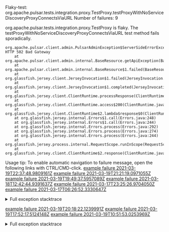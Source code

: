         
Flaky-test: org.apache.pulsar.tests.integration.proxy.TestProxy.testProxyWithNoServiceDiscoveryProxyConnectsViaURL
Number of failures: 9

org.apache.pulsar.tests.integration.proxy.TestProxy is flaky. The testProxyWithNoServiceDiscoveryProxyConnectsViaURL test method fails sporadically.

```
org.apache.pulsar.client.admin.PulsarAdminException$ServerSideErrorException: HTTP 502 Bad Gateway
	at org.apache.pulsar.client.admin.internal.BaseResource.getApiException(BaseResource.java:205)
	at org.apache.pulsar.client.admin.internal.BaseResource$1.failed(BaseResource.java:129)
	at org.glassfish.jersey.client.JerseyInvocation$1.failed(JerseyInvocation.java:839)
	at org.glassfish.jersey.client.JerseyInvocation$1.completed(JerseyInvocation.java:820)
	at org.glassfish.jersey.client.ClientRuntime.processResponse(ClientRuntime.java:229)
	at org.glassfish.jersey.client.ClientRuntime.access$200(ClientRuntime.java:62)
	at org.glassfish.jersey.client.ClientRuntime$2.lambda$response$0(ClientRuntime.java:173)
	at org.glassfish.jersey.internal.Errors$1.call(Errors.java:248)
	at org.glassfish.jersey.internal.Errors$1.call(Errors.java:244)
	at org.glassfish.jersey.internal.Errors.process(Errors.java:292)
	at org.glassfish.jersey.internal.Errors.process(Errors.java:274)
	at org.glassfish.jersey.internal.Errors.process(Errors.java:244)
	at org.glassfish.jersey.process.internal.RequestScope.runInScope(RequestScope.java:288)
	at org.glassfish.jersey.client.ClientRuntime$2.response(ClientRuntime.java:173)
```

Usage tip: To enable automatic navigation to failure message, open the following links with CTRL/CMD-click.
[example failure 2021-03-19T22:37:48.9809161Z](https://github.com/apache/pulsar/runs/2152312710?check_suite_focus=true#step:13:17271)
[example failure 2021-03-19T21:21:19.0971055Z](https://github.com/apache/pulsar/runs/2151799434?check_suite_focus=true#step:13:17332)
[example failure 2021-03-19T19:49:37.5957089Z](https://github.com/apache/pulsar/runs/2150562838?check_suite_focus=true#step:13:16729)
[example failure 2021-03-18T12:42:44.9391637Z](https://github.com/apache/pulsar/runs/2138106534?check_suite_focus=true#step:13:16724)
[example failure 2021-03-17T23:25:26.9704050Z](https://github.com/apache/pulsar/runs/2134973537?check_suite_focus=true#step:13:16985)
[example failure 2021-03-17T06:26:52.3330647Z](https://github.com/apache/pulsar/runs/2127869168?check_suite_focus=true#step:13:17122)


<details>
<summary>Full exception stacktrace</summary>
<code><pre>
org.apache.pulsar.client.admin.PulsarAdminException$ServerSideErrorException: HTTP 502 Bad Gateway
	at org.apache.pulsar.client.admin.internal.BaseResource.getApiException(BaseResource.java:205)
	at org.apache.pulsar.client.admin.internal.BaseResource$1.failed(BaseResource.java:129)
	at org.glassfish.jersey.client.JerseyInvocation$1.failed(JerseyInvocation.java:839)
	at org.glassfish.jersey.client.JerseyInvocation$1.completed(JerseyInvocation.java:820)
	at org.glassfish.jersey.client.ClientRuntime.processResponse(ClientRuntime.java:229)
	at org.glassfish.jersey.client.ClientRuntime.access$200(ClientRuntime.java:62)
	at org.glassfish.jersey.client.ClientRuntime$2.lambda$response$0(ClientRuntime.java:173)
	at org.glassfish.jersey.internal.Errors$1.call(Errors.java:248)
	at org.glassfish.jersey.internal.Errors$1.call(Errors.java:244)
	at org.glassfish.jersey.internal.Errors.process(Errors.java:292)
	at org.glassfish.jersey.internal.Errors.process(Errors.java:274)
	at org.glassfish.jersey.internal.Errors.process(Errors.java:244)
	at org.glassfish.jersey.process.internal.RequestScope.runInScope(RequestScope.java:288)
	at org.glassfish.jersey.client.ClientRuntime$2.response(ClientRuntime.java:173)
	at org.apache.pulsar.client.admin.internal.http.AsyncHttpConnector.lambda$apply$1(AsyncHttpConnector.java:210)
	at java.util.concurrent.CompletableFuture.uniWhenComplete(CompletableFuture.java:774)
	at java.util.concurrent.CompletableFuture$UniWhenComplete.tryFire(CompletableFuture.java:750)
	at java.util.concurrent.CompletableFuture.postComplete(CompletableFuture.java:488)
	at java.util.concurrent.CompletableFuture.complete(CompletableFuture.java:1975)
	at org.apache.pulsar.client.admin.internal.http.AsyncHttpConnector.lambda$retryOperation$3(AsyncHttpConnector.java:251)
	at java.util.concurrent.CompletableFuture.uniWhenComplete(CompletableFuture.java:774)
	at java.util.concurrent.CompletableFuture$UniWhenComplete.tryFire(CompletableFuture.java:750)
	at java.util.concurrent.CompletableFuture.postComplete(CompletableFuture.java:488)
	at java.util.concurrent.CompletableFuture.complete(CompletableFuture.java:1975)
	at org.asynchttpclient.netty.NettyResponseFuture.loadContent(NettyResponseFuture.java:222)
	at org.asynchttpclient.netty.NettyResponseFuture.done(NettyResponseFuture.java:257)
	at org.asynchttpclient.netty.handler.AsyncHttpClientHandler.finishUpdate(AsyncHttpClientHandler.java:241)
	at org.asynchttpclient.netty.handler.HttpHandler.handleChunk(HttpHandler.java:114)
	at org.asynchttpclient.netty.handler.HttpHandler.handleRead(HttpHandler.java:143)
	at org.asynchttpclient.netty.handler.AsyncHttpClientHandler.channelRead(AsyncHttpClientHandler.java:78)
	at io.netty.channel.AbstractChannelHandlerContext.invokeChannelRead(AbstractChannelHandlerContext.java:379)
	at io.netty.channel.AbstractChannelHandlerContext.invokeChannelRead(AbstractChannelHandlerContext.java:365)
	at io.netty.channel.AbstractChannelHandlerContext.fireChannelRead(AbstractChannelHandlerContext.java:357)
	at io.netty.handler.codec.MessageToMessageDecoder.channelRead(MessageToMessageDecoder.java:103)
	at io.netty.channel.AbstractChannelHandlerContext.invokeChannelRead(AbstractChannelHandlerContext.java:379)
	at io.netty.channel.AbstractChannelHandlerContext.invokeChannelRead(AbstractChannelHandlerContext.java:365)
	at io.netty.channel.AbstractChannelHandlerContext.fireChannelRead(AbstractChannelHandlerContext.java:357)
	at io.netty.channel.CombinedChannelDuplexHandler$DelegatingChannelHandlerContext.fireChannelRead(CombinedChannelDuplexHandler.java:436)
	at io.netty.handler.codec.ByteToMessageDecoder.fireChannelRead(ByteToMessageDecoder.java:324)
	at io.netty.handler.codec.ByteToMessageDecoder.channelInputClosed(ByteToMessageDecoder.java:383)
	at io.netty.handler.codec.ByteToMessageDecoder.channelInactive(ByteToMessageDecoder.java:354)
	at io.netty.handler.codec.http.HttpClientCodec$Decoder.channelInactive(HttpClientCodec.java:311)
	at io.netty.channel.CombinedChannelDuplexHandler.channelInactive(CombinedChannelDuplexHandler.java:221)
	at io.netty.channel.AbstractChannelHandlerContext.invokeChannelInactive(AbstractChannelHandlerContext.java:262)
	at io.netty.channel.AbstractChannelHandlerContext.invokeChannelInactive(AbstractChannelHandlerContext.java:248)
	at io.netty.channel.AbstractChannelHandlerContext.fireChannelInactive(AbstractChannelHandlerContext.java:241)
	at io.netty.channel.DefaultChannelPipeline$HeadContext.channelInactive(DefaultChannelPipeline.java:1405)
	at io.netty.channel.AbstractChannelHandlerContext.invokeChannelInactive(AbstractChannelHandlerContext.java:262)
	at io.netty.channel.AbstractChannelHandlerContext.invokeChannelInactive(AbstractChannelHandlerContext.java:248)
	at io.netty.channel.DefaultChannelPipeline.fireChannelInactive(DefaultChannelPipeline.java:901)
	at io.netty.channel.AbstractChannel$AbstractUnsafe$8.run(AbstractChannel.java:818)
	at io.netty.util.concurrent.AbstractEventExecutor.safeExecute(AbstractEventExecutor.java:164)
	at io.netty.util.concurrent.SingleThreadEventExecutor.runAllTasks(SingleThreadEventExecutor.java:472)
	at io.netty.channel.nio.NioEventLoop.run(NioEventLoop.java:497)
	at io.netty.util.concurrent.SingleThreadEventExecutor$4.run(SingleThreadEventExecutor.java:989)
	at io.netty.util.internal.ThreadExecutorMap$2.run(ThreadExecutorMap.java:74)
	at io.netty.util.concurrent.FastThreadLocalRunnable.run(FastThreadLocalRunnable.java:30)
	at java.lang.Thread.run(Thread.java:748)
Caused by: javax.ws.rs.ServerErrorException: HTTP 502 Bad Gateway
	at org.glassfish.jersey.client.JerseyInvocation.createExceptionForFamily(JerseyInvocation.java:941)
	at org.glassfish.jersey.client.JerseyInvocation.convertToException(JerseyInvocation.java:921)
	at org.glassfish.jersey.client.JerseyInvocation.access$500(JerseyInvocation.java:77)
	... 55 more

</pre></code>
</details>

[example failure 2021-03-19T20:18:22.1239991Z](https://github.com/apache/pulsar/runs/2151018571?check_suite_focus=true#step:13:17288)
[example failure 2021-03-19T17:52:17.5124148Z](https://github.com/apache/pulsar/runs/2150255048?check_suite_focus=true#step:13:16881)
[example failure 2021-03-19T10:51:53.0253969Z](https://github.com/apache/pulsar/runs/2146721820?check_suite_focus=true#step:13:16875)


<details>
<summary>Full exception stacktrace</summary>
<code><pre>
org.apache.pulsar.client.admin.PulsarAdminException$ServerSideErrorException: HTTP 502 Bad Gateway
	at org.apache.pulsar.client.admin.internal.BaseResource.getApiException(BaseResource.java:205)
	at org.apache.pulsar.client.admin.internal.BaseResource$1.failed(BaseResource.java:129)
	at org.glassfish.jersey.client.JerseyInvocation$1.failed(JerseyInvocation.java:839)
	at org.glassfish.jersey.client.JerseyInvocation$1.completed(JerseyInvocation.java:820)
	at org.glassfish.jersey.client.ClientRuntime.processResponse(ClientRuntime.java:229)
	at org.glassfish.jersey.client.ClientRuntime.access$200(ClientRuntime.java:62)
	at org.glassfish.jersey.client.ClientRuntime$2.lambda$response$0(ClientRuntime.java:173)
	at org.glassfish.jersey.internal.Errors$1.call(Errors.java:248)
	at org.glassfish.jersey.internal.Errors$1.call(Errors.java:244)
	at org.glassfish.jersey.internal.Errors.process(Errors.java:292)
	at org.glassfish.jersey.internal.Errors.process(Errors.java:274)
	at org.glassfish.jersey.internal.Errors.process(Errors.java:244)
	at org.glassfish.jersey.process.internal.RequestScope.runInScope(RequestScope.java:288)
	at org.glassfish.jersey.client.ClientRuntime$2.response(ClientRuntime.java:173)
	at org.apache.pulsar.client.admin.internal.http.AsyncHttpConnector.lambda$apply$1(AsyncHttpConnector.java:210)
	at java.util.concurrent.CompletableFuture.uniWhenComplete(CompletableFuture.java:774)
	at java.util.concurrent.CompletableFuture.uniWhenCompleteStage(CompletableFuture.java:792)
	at java.util.concurrent.CompletableFuture.whenComplete(CompletableFuture.java:2153)
	at org.apache.pulsar.client.admin.internal.http.AsyncHttpConnector.apply(AsyncHttpConnector.java:200)
	at org.glassfish.jersey.client.ClientRuntime.lambda$null$6(ClientRuntime.java:182)
	at org.glassfish.jersey.internal.Errors$1.call(Errors.java:248)
	at org.glassfish.jersey.internal.Errors$1.call(Errors.java:244)
	at org.glassfish.jersey.internal.Errors.process(Errors.java:292)
	at org.glassfish.jersey.internal.Errors.process(Errors.java:274)
	at org.glassfish.jersey.internal.Errors.process(Errors.java:244)
	at org.glassfish.jersey.process.internal.RequestScope.runInScope(RequestScope.java:288)
	at org.glassfish.jersey.client.ClientRuntime.lambda$createRunnableForAsyncProcessing$7(ClientRuntime.java:156)
	at java.util.concurrent.Executors$RunnableAdapter.call(Executors.java:511)
	at java.util.concurrent.FutureTask.run(FutureTask.java:266)
	at java.util.concurrent.ThreadPoolExecutor.runWorker(ThreadPoolExecutor.java:1149)
	at java.util.concurrent.ThreadPoolExecutor$Worker.run(ThreadPoolExecutor.java:624)
	at java.lang.Thread.run(Thread.java:748)
Caused by: javax.ws.rs.ServerErrorException: HTTP 502 Bad Gateway
	at org.glassfish.jersey.client.JerseyInvocation.createExceptionForFamily(JerseyInvocation.java:941)
	at org.glassfish.jersey.client.JerseyInvocation.convertToException(JerseyInvocation.java:921)
	at org.glassfish.jersey.client.JerseyInvocation.access$500(JerseyInvocation.java:77)
	... 29 more

</pre></code>
</details>

